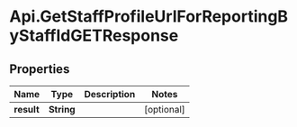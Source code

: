 # Api.GetStaffProfileUrlForReportingByStaffIdGETResponse

## Properties
Name | Type | Description | Notes
------------ | ------------- | ------------- | -------------
**result** | **String** |  | [optional] 



